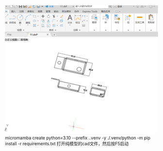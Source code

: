 ![image](readme_use\Snipaste_2025-07-23_16-28-21.png)
 micromamba create python=3.10 --prefix .\.venv -y 
./.venv/python -m pip install  -r requirements.txt
打开纯模型的cad文件，然后按F5启动
